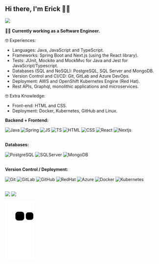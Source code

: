 ## Hi there, I'm Erick 👋😁

<a href="https://www.linkedin.com/in/erick-batista-prado" target="_blank"><img src="https://img.shields.io/badge/-LinkedIn-%230077B5?style=for-the-badge&logo=linkedin&logoColor=white" target="_blank"></a>  

👷🏻‍ <b>
    Currently working as a Software Engineer.
   </b>

🤓 Experiences:
<ul>
  <li>Languages: Java, JavaScript and TypeScript.</li>
  <li>Frameworks: Spring Boot and Next.js (using the React library).</li>
  <li>Tests: JUnit, Mockito and MockMvc for Java and Jest for JavaScript/Typescript.</li>
  <li>Databases (SQL and NoSQL): PostgreSQL, SQL Server and MongoDB.</li>
  <li>Version Control and CI/CD: Git, GitLab and Azure DevOps.</li>
  <li>Deployment: AWS and OpenShift Kubernetes Engine (Red Hat).</li>
  <li>Rest APIs, Graphql, monolithic applications and microservices.</li>
</ul>

🤓 Extra Knowledge:
<ul>
  <li>Front-end: HTML and CSS.</li>
  <li>Deployment: Docker, Kubernetes, GitHub and Linux.</li>
</ul>

<b>
  Backend + Frontend:
</b>
<p>
  <img align="center" alt="Java" height="50" width="60" src="https://cdn.jsdelivr.net/gh/devicons/devicon/icons/java/java-original-wordmark.svg">
  <img align="center" alt="Spring" height="45" width="55" src="https://cdn.jsdelivr.net/gh/devicons/devicon/icons/spring/spring-original-wordmark.svg">
  <img align="center" alt="JS" height="45" width="55" src="https://cdn.jsdelivr.net/gh/devicons/devicon/icons/javascript/javascript-original.svg">
  <img align="center" alt="TS" height="45" width="55" src="https://cdn.jsdelivr.net/gh/devicons/devicon/icons/typescript/typescript-plain.svg">
  <img align="center" alt="HTML" height="45" width="55" src="https://cdn.jsdelivr.net/gh/devicons/devicon/icons/html5/html5-plain-wordmark.svg">
  <img align="center" alt="CSS" height="45" width="55" src="https://cdn.jsdelivr.net/gh/devicons/devicon/icons/css3/css3-plain-wordmark.svg">
  <img align="center" alt="React" height="50" width="60" src="https://cdn.jsdelivr.net/gh/devicons/devicon/icons/react/react-original-wordmark.svg">
  <img align="center" alt="Nextjs" height="50" width="60" src="https://cdn.jsdelivr.net/gh/devicons/devicon/icons/nextjs/nextjs-original-wordmark.svg">
</p>
<br>

<b>
  Databases:
</b>
<p>
  <img align="center" alt="PostgreSQL" height="50" width="60" src="https://cdn.jsdelivr.net/gh/devicons/devicon/icons/postgresql/postgresql-plain-wordmark.svg">
  <img align="center" alt="SQLServer" height="50" width="60" src="https://cdn.jsdelivr.net/gh/devicons/devicon/icons/microsoftsqlserver/microsoftsqlserver-plain-wordmark.svg">
  <img align="center" alt="MongoDB" height="50" width="60" src="https://cdn.jsdelivr.net/gh/devicons/devicon/icons/mongodb/mongodb-plain-wordmark.svg">
</p>
<br>

<b>
  Version Control / Deployment:
</b>
<p>
  <img align="center" alt="Git" height="45" width="45" src="https://cdn.jsdelivr.net/gh/devicons/devicon/icons/git/git-plain-wordmark.svg">
  <img align="center" alt="GitLab" height="45" width="45" src="https://cdn.jsdelivr.net/gh/devicons/devicon/icons/gitlab/gitlab-original-wordmark.svg">
  <img align="center" alt="GitHub" height="45" width="45" src="https://cdn.jsdelivr.net/gh/devicons/devicon/icons/github/github-original-wordmark.svg">
  <img align="center" alt="RedHat" height="50" width="60" src="https://cdn.jsdelivr.net/gh/devicons/devicon/icons/redhat/redhat-plain-wordmark.svg">
  <img align="center" alt="Azure" height="50" width="60" src="https://cdn.jsdelivr.net/gh/devicons/devicon/icons/azure/azure-original-wordmark.svg">
  <img align="center" alt="Docker" height="45" width="55" src="https://cdn.jsdelivr.net/gh/devicons/devicon/icons/docker/docker-original-wordmark.svg">
  <img align="center" alt="Kubernetes" height="45" width="55" src="https://cdn.jsdelivr.net/gh/devicons/devicon/icons/kubernetes/kubernetes-plain-wordmark.svg">
</p>
<br>

<div>
  <img height="180em" src="https://github-readme-stats.vercel.app/api?username=batistaerick&show_icons=true&theme=onedark&include_all_commits=true&count_private=true"/>
  <img height="180em" src="https://github-readme-stats.vercel.app/api/top-langs/?username=batistaerick&layout=compact&langs_count=16&theme=onedark"/>  
</div>

![Snake animation](https://github.com/batistaerick/batistaerick/blob/output/github-contribution-grid-snake.svg)
